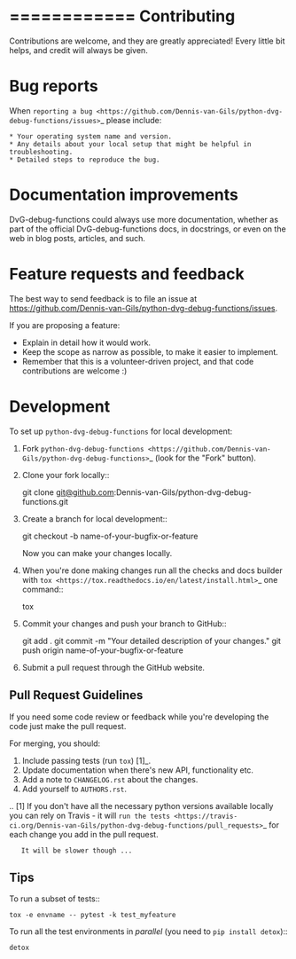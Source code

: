 ============
Contributing
============

Contributions are welcome, and they are greatly appreciated! Every
little bit helps, and credit will always be given.

Bug reports
===========

When `reporting a bug <https://github.com/Dennis-van-Gils/python-dvg-debug-functions/issues>`_ please include:

    * Your operating system name and version.
    * Any details about your local setup that might be helpful in troubleshooting.
    * Detailed steps to reproduce the bug.

Documentation improvements
==========================

DvG-debug-functions could always use more documentation, whether as part of the
official DvG-debug-functions docs, in docstrings, or even on the web in blog posts,
articles, and such.

Feature requests and feedback
=============================

The best way to send feedback is to file an issue at https://github.com/Dennis-van-Gils/python-dvg-debug-functions/issues.

If you are proposing a feature:

* Explain in detail how it would work.
* Keep the scope as narrow as possible, to make it easier to implement.
* Remember that this is a volunteer-driven project, and that code contributions are welcome :)

Development
===========

To set up `python-dvg-debug-functions` for local development:

1. Fork `python-dvg-debug-functions <https://github.com/Dennis-van-Gils/python-dvg-debug-functions>`_
   (look for the "Fork" button).
2. Clone your fork locally::

    git clone git@github.com:Dennis-van-Gils/python-dvg-debug-functions.git

3. Create a branch for local development::

    git checkout -b name-of-your-bugfix-or-feature

   Now you can make your changes locally.

4. When you're done making changes run all the checks and docs builder with `tox <https://tox.readthedocs.io/en/latest/install.html>`_ one command::

    tox

5. Commit your changes and push your branch to GitHub::

    git add .
    git commit -m "Your detailed description of your changes."
    git push origin name-of-your-bugfix-or-feature

6. Submit a pull request through the GitHub website.

Pull Request Guidelines
-----------------------

If you need some code review or feedback while you're developing the code just make the pull request.

For merging, you should:

1. Include passing tests (run ``tox``) [1]_.
2. Update documentation when there's new API, functionality etc.
3. Add a note to ``CHANGELOG.rst`` about the changes.
4. Add yourself to ``AUTHORS.rst``.

.. [1] If you don't have all the necessary python versions available locally you can rely on Travis - it will
       `run the tests <https://travis-ci.org/Dennis-van-Gils/python-dvg-debug-functions/pull_requests>`_ for each change you add in the pull request.

       It will be slower though ...

Tips
----

To run a subset of tests::

    tox -e envname -- pytest -k test_myfeature

To run all the test environments in *parallel* (you need to ``pip install detox``)::

    detox

